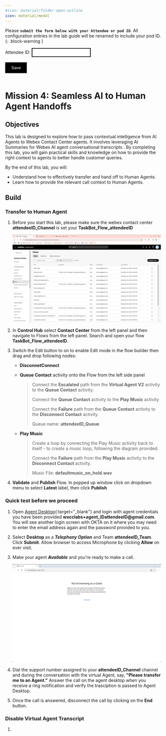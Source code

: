 ```yaml
---
#icon: material/folder-open-outline
icon: material/medal
---
```


<script>
 function update () {
    const form = document.forms['attendee-form'];
    if (form) {
      form.addEventListener('submit', function (event) {
        event.preventDefault();
        const inputs = Array.from(form.querySelectorAll('input'));
        const values = inputs.reduce((acc, input) => {
          acc[input.id + '_out'] = input.value;
          return acc;
        }, {});

        Object.entries(values).forEach(([id, value]) => {
          const elements = document.getElementsByClassName(id);
          Array.from(elements).forEach(element => {

            console.log(element.innerHTML);
            if(Number(element.innerHTML) > 99 ){
               console.log(`Got a 99+ attendee: ${element.innerHTML}`);
               element.innerHTML = value;
             }
            else{
               console.log(`Got a sub 99 attendee: ${element.innerHTML}`);
               if(element.innerHTML.includes('gmail.com'))
               {
                element.innerHTML = `0${value}`;
                }
               else{
                element.innerHTML = value;
               }
                }
          });
        });
        const attendeeIDInput = form.elements['attendeeID'];
       if (attendeeIDInput && attendeeIDInput.value !== 'Your_Attendee_ID') {
          localStorage.setItem('attendeeID', attendeeIDInput.value);
        }
      });
    }
  };
</script>
<style>
  /* Style for the button */
  button {
    background-color: black; /* Set the background color to black */
    color: white; /* Set the text color to white */
    border: none; /* Remove the border */
    padding: 10px 20px; /* Add some padding for better appearance */
    cursor: pointer; /* Show a pointer cursor on hover */
  }

   /* Style for the input element */
  input[type="text"] {
    border: 2px solid black; /* Set the border thickness to 2px */
    padding: 5px; /* Add some padding for better appearance */

</style>


 Please **`submit the form below with your Attendee or pod ID`**. All configuration entries in the lab guide will be renamed to include your pod ID.
{: .block-warning }

<script>
document.forms["attendee-form"][1].value = localStorage.getItem("attendeeID") || "Your Attendee ID" 
</script>
<form id="attendee-form">
  <label for="attendee">Attendee ID:</label>
  <input type="text" id="attendee" name="attendee" onChange="update()"><br>
<br>
  <button onclick="update()">Save</button>
</form>

<br/>

# Mission 4: Seamless AI to Human Agent Handoffs

## Objectives

This lab is designed to explore how to pass contextual intelligence from AI Agents to Webex Contact Center agents. It involves leveraging AI Summaries for Webex AI  agent conversational transcripts . By completing this lab, you will gain practical skills and knowledge on how to provide the right context to agents to better handle customer queries.

By the end of this lab, you will:

  - Understand how to effectively transfer and hand off to Human Agents.
  - Learn how to provide the relevant call context to Human Agents.

## Build

### Transfer to Human Agent

1. Before you start this lab, please make sure the webex contact center **<w class = "attendee_out">attendeeID</w>_Channel** is set your **TaskBot_Flow_<w class = "attendee_out">attendeeID</w>**

    ![Profiles](../graphics/Lab1/L1M6_TaskBot_FlowtoEP.gif)  

2. In **Control Hub** select **Contact Center** from the left panel and then navigate to Flows from the left panel. Search and open your flow **TaskBot_Flow_<w class = "attendee_out">attendeeID</w>**. 

3. Switch the Edit button to on to enable Edit mode in the flow builder then drag and drop following nodes:

    - **DisconnetConnect**
    - **Queue Contact** activity onto the Flow from the left side panel

      >
      > Connect the **Escalated** path from the **Virtual Agent V2** activity to the **Queue Contact** activity.
      >
      > Connect the **Queue Contact** activity to the **Play Music** activity
      >
      > Connect the **Failure** path from the **Queue Contact** activity to the **Disconnect Contact** activity.
      > 
      > Queue name: <copy>**<w class = "attendee_out">attendeeID</w>_Queue**</copy>
      > 

    - **Play Music**
    
      >
      > Create a loop by connecting the Play Music activity back to itself - to create a music loop, following the diagram provided.
      >
      > Connect the **Failure** path from the **Play Music** activity to the **Disconnect Contact** activity.
      > 
      > Music File: **defaultmusic_on_hold.wav**
      >
  
4. **Validate** and **Publish** Flow. In popped up window click on dropdown menu to select **Latest** label, then click **Publish**  

### Quick test before we proceed


1. Open [Agent Desktop](https://desktop.wxcc-us1.cisco.com/){:target="_blank"} and login with agent credentials you have been provided <copy>**wxcclabs+agent_ID<w class = "attendee_out">attendeeID</w>@gmail.com**</copy>. You will see another login screen with OKTA on it where you may need to enter the email address again and the password provided to you. 
2. Select **Desktop** as a ***Telephony Option*** and Team <copy>**<w class = "attendee_out">attendeeID</w>_Team**</copy>. Click **Submit**. Allow browser to access Microphone by clicking **Allow** on ever visit.
3. Make your agent ***Available*** and you're ready to make a call.

    ![profiles](../graphics/Lab1/5-Agent_Login.gif)

4. Dial the support number assigned to your **<w class = "attendee_out">attendeeID</w>_Channel** channel and during the conversation with the virtual Agent, say, **"Please transfer me to an Agent."** Answer the call on the agent desktop when you receive a ring notification and verify the trasciption is passed to Agent Desktop.

5. Once the call is answered, disconnect the call by clicking on the **End** button.

### Disable Virtual Agent Transcript

1. 